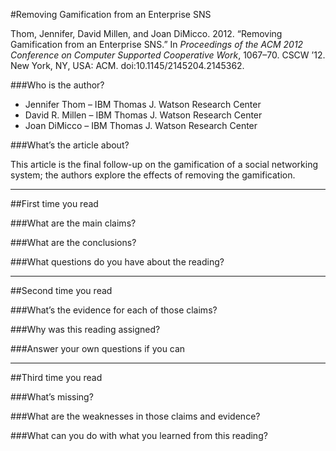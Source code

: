 #Removing Gamification from an Enterprise SNS

Thom, Jennifer, David Millen, and Joan DiMicco. 2012. “Removing Gamification from an Enterprise SNS.” In *Proceedings of the ACM 2012 Conference on Computer Supported Cooperative Work*, 1067–70. CSCW ’12. New York, NY, USA: ACM. doi:10.1145/2145204.2145362.

###Who is the author?

* Jennifer Thom &ndash; IBM Thomas J. Watson Research Center
* David R. Millen &ndash; IBM Thomas J. Watson Research Center
* Joan DiMicco &ndash; IBM Thomas J. Watson Research Center

###What’s the article about?

This article is the final follow-up on the gamification of a social networking system; the authors explore the effects of removing the gamification.

----
##First time you read

###What are the main claims?

###What are the conclusions?

###What questions do you have about the reading?

----
##Second time you read

###What’s the evidence for each of those claims?

###Why was this reading assigned?

###Answer your own questions if you can

----
##Third time you read

###What’s missing?

###What are the weaknesses in those claims and evidence?

###What can you do with what you learned from this reading?

